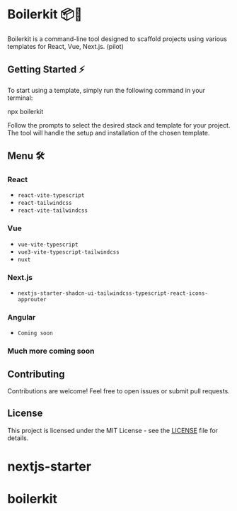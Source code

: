 # Boilerkit 📦🚀

Boilerkit is a command-line tool designed to scaffold projects using various templates for React, Vue, Next.js. (pilot)

## Getting Started ⚡️

To start using a template, simply run the following command in your terminal:

npx boilerkit

Follow the prompts to select the desired stack and template for your project. The tool will handle the setup and installation of the chosen template.

## Menu 🛠️

### React

- `react-vite-typescript`
- `react-tailwindcss`
- `react-vite-tailwindcss`

### Vue

- `vue-vite-typescript`
- `vue3-vite-typescript-tailwindcss`
- `nuxt`

### Next.js

- `nextjs-starter-shadcn-ui-tailwindcss-typescript-react-icons-approuter`

### Angular

- `Coming soon`

### Much more coming soon

## Contributing

Contributions are welcome! Feel free to open issues or submit pull requests.

## License

This project is licensed under the MIT License - see the [LICENSE](LICENSE) file for details.

# nextjs-starter
# boilerkit
